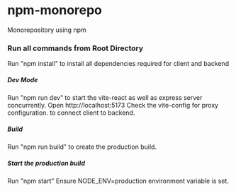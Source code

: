 # npm-monorepo
Monorepository using npm

### Run all commands from Root Directory
Run "npm install" to install all dependencies required for client and backend

##### Dev Mode
Run "npm run dev" to start the vite-react as well as express server concurrently.
Open http://localhost:5173
Check the vite-config for proxy configuration. to connect client to backend.

##### Build
Run "npm run build" to create the production build.


##### Start the production build
Run "npm start"
Ensure NODE_ENV=production environment variable is set.
